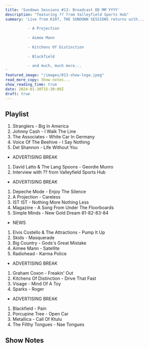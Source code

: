 ```yaml
---
title: 'Sundown Sessions #13: Broadcast DD MM YYYY'
description: "featuring ?? from Valleyfield Sports Hub"
summary: 'Live from K107, THE SUNDOWN SESSIONS returns with...
 
          - A Projection
                    
          - Aimee Mann
          
          - Kitchens Of Distinction
          
          - Blackfield
          
          - and much, much more...
'
featured_image: "/images/013-show-logo.jpeg"
read_more_copy: Show notes...
show_reading_time: true
date: 2024-01-30T15:30:09Z
draft: true
---
```



## Playlist

1. Stranglers - Big In America
2. Johnny Cash - I Walk The Line
3. The Associates - White Car In Germany
4. Voice Of The Beehive - I Say Nothing
5. Del Shannon - Life Without You

- ADVERTISING BREAK

1. David Latto & The Lang Spoons - Geordie Munro
2. Interview with ?? from Valleyfield Sports Hub

- ADVERTISING BREAK

1. Depeche Mode - Enjoy The Silence
2. A Projection - Careless
3. IST IST - Nothing More Nothing Less
4. Magazine - A Song From Under The Floorboards
5. Simple Minds - New Gold Dream 81-82-83-84

- NEWS

1. Elvis Costello & The Attractions - Pump It Up
2. Skids - Masquerade
3. Big Country - Gods's Great Mistake
4. Aimee Mann - Satellite
5. Radiohead - Karma Police

- ADVERTISING BREAK

1. Graham Coxon - Freakin' Out
2. Kitchens Of Distinction - Drive That Fast
3. Visage - Mind Of A Toy
4. Sparks - Roger

- ADVERTISING BREAK

1. Blackfield - Pain
2. Porcupine Tree - Open Car
3. Metallica - Call Of Ktulu
4. The Filthy Tongues - Nae Tongues

## Show Notes 


